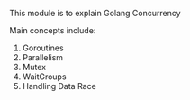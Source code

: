 This module is to explain Golang Concurrency

Main concepts include:

1. Goroutines
2. Parallelism
3. Mutex
4. WaitGroups
5. Handling Data Race